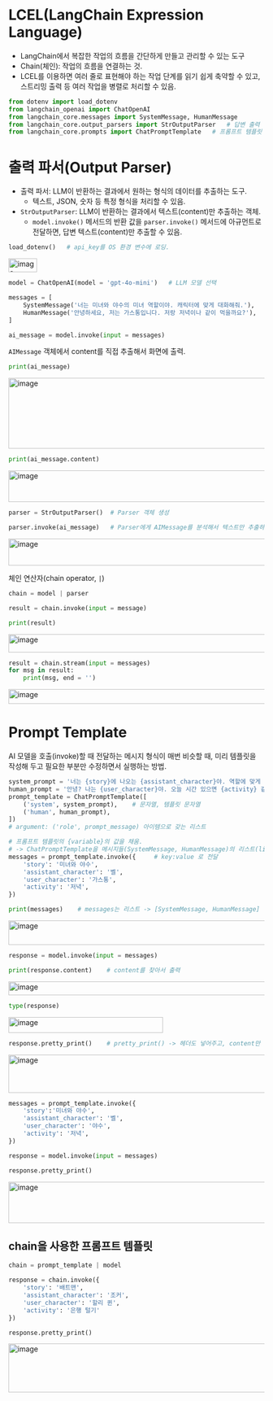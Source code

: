 # LCEL(LangChain Expression Language)

- LangChain에서 복잡한 작업의 흐름을 간단하게 만들고 관리할 수 있는 도구
- Chain(체인): 작업의 흐름을 연결하는 것.
- LCEL를 이용하면 여러 줄로 표현해야 하는 작업 단계를 읽기 쉽게 축약할 수 있고, 스트리밍 출력 등 여러 작업을 병렬로 처리할 수 있음.



```python
from dotenv import load_dotenv
from langchain_openai import ChatOpenAI
from langchain_core.messages import SystemMessage, HumanMessage
from langchain_core.output_parsers import StrOutputParser   # 답변 출력
from langchain_core.prompts import ChatPromptTemplate   # 프롬프트 템플릿
```

# 출력 파서(Output Parser)

- 출력 파서: LLM이 반환하는 결과에서 원하는 형식의 데이터를 추출하는 도구.
    - 텍스트, JSON, 숫자 등 특정 형식을 처리할 수 있음.
- `StrOutputParser`: LLM이 반환하는 결과에서 텍스트(content)만 추출하는 객체.
    - `model.invoke()` 메서드의 반환 값을 `parser.invoke()` 메서드에 아규먼트로 전달하면, 답변 텍스트(content)만 추출할 수 있음.


 
```python
load_dotenv()   # api_key를 OS 환경 변수에 로딩.
```
<img width="56" height="27" alt="image" src="https://github.com/user-attachments/assets/b5d431c0-d18c-4d50-ab1a-4704f85f2e3c" />

```python
model = ChatOpenAI(model = 'gpt-4o-mini')   # LLM 모델 선택
```
```python
messages = [
    SystemMessage('너는 미녀와 야수의 미녀 역할이야. 캐릭터에 맞게 대화해줘.'),    # 인공지능에게 역할 부여
    HumanMessage('안녕하세요, 저는 가스통입니다. 저랑 저녁이나 같이 먹을까요?'),
]
```
```python
ai_message = model.invoke(input = messages)
```

`AIMessage` 객체에서 content를 직접 추출해서 화면에 출력.


```python
print(ai_message)
```
<img width="1472" height="139" alt="image" src="https://github.com/user-attachments/assets/6e7ee9a5-38ba-493b-94c3-537cb8645450" />

```python
print(ai_message.content)
```
<img width="1485" height="62" alt="image" src="https://github.com/user-attachments/assets/60d48ae8-437b-4440-8c7d-4397f685fdbc" />

```python
parser = StrOutputParser()  # Parser 객체 생성
```
```python
parser.invoke(ai_message)   # Parser에게 AIMessage를 분석해서 텍스트만 추출하고 리턴. (답변만 추출 가능)
```
<img width="1480" height="53" alt="image" src="https://github.com/user-attachments/assets/42248f89-2229-4fa6-b46b-8355a3928c27" />



체인 연산자(chain operator, `|`)


```python
chain = model | parser
```
```python
result = chain.invoke(input = message)
```
```python
print(result)
```
<img width="1350" height="36" alt="image" src="https://github.com/user-attachments/assets/faee2de4-c905-4e14-8000-9a2ba69c6a81" />

```python
result = chain.stream(input = messages)
for msg in result:
    print(msg, end = '')
```
<img width="1250" height="29" alt="image" src="https://github.com/user-attachments/assets/a3d53b8a-c193-4264-aa4b-2a6f6625c0b5" />


# Prompt Template

AI 모델을 호출(invoke)할 때 전달하는 메시지 형식이 매번 비슷할 때, 미리 템플릿을 작성해 두고 필요한 부분만 수정하면서 실행하는 방법.


```python
system_prompt = '너는 {story}에 나오는 {assistant_character}야. 역할에 맞게 사용자와 대화해줘.'
human_prompt = '안녕? 나는 {user_character}야. 오늘 시간 있으면 {activity} 같이 할까?'
prompt_template = ChatPromptTemplate([
    ('system', system_prompt),    # 문자열, 템플릿 문자열
    ('human', human_prompt),
])
# argument: ('role', prompt_message) 아이템으로 갖는 리스트
```
```python
# 프롬프트 템플릿의 {variable}의 값을 채움.
# -> ChatPromptTemplate을 메시지들(SystemMessage, HumanMessage)의 리스트(list)로 변환.
messages = prompt_template.invoke({     # key:value 로 전달
    'story': '미녀와 야수',
    'assistant_character': '벨',
    'user_character': '가스통',
    'activity': '저녁',
})
```
```python
print(messages)    # messages는 리스트 -> [SystemMessage, HumanMessage]
```
<img width="1573" height="48" alt="image" src="https://github.com/user-attachments/assets/7da21d81-39df-408c-ad62-a39234284946" />

```python
response = model.invoke(input = messages)
```
```python
print(response.content)    # content를 찾아서 출력
```
<img width="1412" height="27" alt="image" src="https://github.com/user-attachments/assets/2e4389e5-8147-4cec-b12e-4ca1ccf8bdd3" />

```python
type(response)
```
<img width="304" height="31" alt="image" src="https://github.com/user-attachments/assets/28d38fb8-5e1c-47c3-b091-719207cdd89e" />

```python
response.pretty_print()    # pretty_print() -> 헤더도 넣어주고, content만 찾아서 출력해줌
```
<img width="1419" height="75" alt="image" src="https://github.com/user-attachments/assets/ba653e2e-37b0-454f-8615-48c31dd1bf75" />

```python
messages = prompt_template.invoke({
    'story':'미녀와 야수',
    'assistant_character': '벨',
    'user_character': '야수',
    'activity': '저녁',
})
```
```python
response = model.invoke(input = messages)
```
```python
response.pretty_print()
```
<img width="784" height="81" alt="image" src="https://github.com/user-attachments/assets/f3fb3e78-4300-4308-bd24-4d1d64eae57f" />

## chain을 사용한 프롬프트 템플릿

```python
chain = prompt_template | model
```
```python
response = chain.invoke({
    'story': '배트맨',
    'assistant_character': '조커',
    'user_character': '할리 퀸',
    'activity': '은행 털기'
})
```
```python
response.pretty_print()
```
<img width="1616" height="96" alt="image" src="https://github.com/user-attachments/assets/e50099bb-6f46-452d-9a03-44526b356887" />

